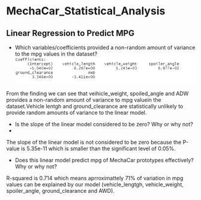 # MechaCar_Statistical_Analysis

## Linear Regression to Predict MPG

- Which variables/coefficients provided a non-random amount of variance to the mpg values in the dataset?
![Linear_Regression](https://github.com/assaci/MechaCar_Statistical_Analysis/blob/main/Linear_Regression.PNG?raw=true)

From the finding we can see that veihicle_weight, spoiled_angle and ADW provides a non-random amount of variance to mpg valuein the dataset.Vehicle lentgh and ground_clearance are statistically unlikely to provide random amounts of variance to the linear model. 


- Is the slope of the linear model considered to be zero? Why or why not?
-
The slope of the linear model is not considered to be zero because the P-value is 5.35e-11 which is smaller than the significant level of 0.05%.

- Does this linear model predict mpg of MechaCar prototypes effectively? Why or why not?

R-squared is 0.714 which means aprroximattely 71% of variation in mpg values can be explained by our model (vehicle_lengtgh, vehicle_weight, spoiler_angle, ground_clearance and AWD).



